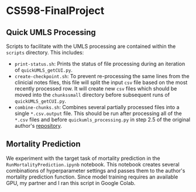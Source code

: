 # CS598-FinalProject
## Quick UMLS Processing

Scripts to facilitate with the UMLS processing are contained within the `scripts` directory.  This includes:
- `print-status.sh`: Prints the status of file processing during an iteration of `quickUMLS_getCUI.py`.
- `create-checkpoint.sh`: To prevent re-processing the same lines from the clinicial notes files, this file will split the input `csv` file based on the most recently processed row. It will create new `csv` files which should be moved into the `chunkssmall` directory before subsequent runs of `quickUMLS_getCUI.py`.
- `combine-chunks.sh`: Combines several partially processed files into a single `*.csv.output` file.  This should be run after processing all of the `*.csv` files and before `quickumls_processing.py` in step 2.5 of the original author's [repository](https://github.com/JamilProg/patient_trajectory_prediction/).

## Mortality Prediction
We experiment with the target task of mortality prediction in the `RunMortalityPrediction.ipynb` notebook.  This notebook creates several combinations of hyperparameter settings and passes them to the author's mortality prediction function.  Since model training requires an available GPU, my partner and I ran this script in Google Colab.
